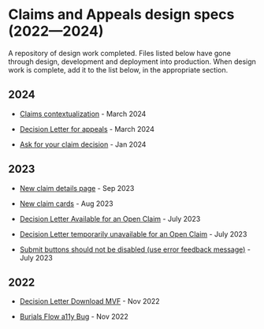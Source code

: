 # Claims and Appeals design specs (2022—2024)
A repository of design work completed. Files listed below have gone through design, development and deployment into production. When design work is complete, add it to the list below, in the appropriate section.


## 2024
* [Claims contextualization](https://www.figma.com/file/bWELjWsVqkf3BDx0PXqqam/Claim-Contextualization?type=design&node-id=1%3A12453&mode=design&t=ItUX7F88hBIYgoMt-1) - March 2024

* [Decision Letter for appeals](https://www.figma.com/file/v0y52xy4CvefxkYDqzXlnn/Decision-Letters-for-Appeals?type=design&node-id=0%3A1&mode=design&t=ItUX7F88hBIYgoMt-1) - March 2024

* [Ask for your claim decision](https://www.figma.com/file/QuVTr9DMO5qjYrCgZXPNJ8/Ask-For-Your-Claim-Decision?type=design&node-id=2%3A1057&mode=design&t=ItUX7F88hBIYgoMt-1) - Jan 2024


## 2023
* [New claim details page](https://www.sketch.com/s/98e35645-34eb-40cf-80c1-6c4952943584/p/B9C46ABC-36AD-4CA8-9896-55762FC6912E/canvas) - Sep 2023

* [New claim cards](https://www.sketch.com/s/98e35645-34eb-40cf-80c1-6c4952943584/p/CEE34D8F-F5D3-46B7-85F8-8724BCBB5C76/canvas) - Aug 2023

*  [Decision Letter Available for an Open Claim](https://www.sketch.com/s/4806c02e-9cde-47ff-9326-f3a4acc53373/p/7874DF27-BF38-4D70-8AB6-E5BEFDCA3A21/canvas) - July 2023

* [Decision Letter temporarily unavailable for an Open Claim](https://www.sketch.com/s/0f11d505-f486-4ebb-9c33-36838cac2742) - July 2023

* [Submit buttons should not be disabled (use error feedback message)](https://www.sketch.com/s/574235f1-1c34-4d77-9123-6c2878e9b477) - July 2023

## 2022
* [Decision Letter Download MVF](https://www.sketch.com/s/8b025901-295d-4929-95cc-8dbeb28454b3/p/CAA1846C-79ED-4BDB-94B9-BA0EBE74EC5B/canvas) - Nov 2022

* [Burials Flow a11y Bug](https://www.sketch.com/s/4c0aad2f-9660-4944-9fcd-9de1d122ab8b/p/4DC554CF-886A-473E-B2E6-3C7D765E5BE5/canvas) - Nov 2022
